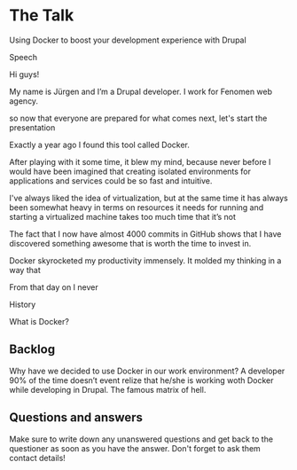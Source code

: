 # The Talk

Using Docker to boost your development experience with Drupal

Speech

Hi guys!

My name is Jürgen and I’m a Drupal developer. I work for Fenomen web agency.

so now that everyone are prepared for what comes next, let's start the presentation

Exactly a year ago I found this tool called Docker.

After playing with it some time, it blew my mind, because never before I would have been imagined that creating isolated environments
for applications and services could be so fast and intuitive.

I've always liked the idea of virtualization, but at the same time it has always been somewhat heavy in terms on resources it needs for running and starting a virtualized machine takes too much time that it’s not 

The fact that I now have almost 4000 commits in GitHub shows that I have discovered something awesome that is worth the time to invest in.

Docker skyrocketed my productivity immensely. It molded my thinking in a way that

From that day on I never

History

What is Docker?


## Backlog

Why have we decided to use Docker in our work environment?
A developer 90% of the time doesn’t event relize that he/she is working woth Docker while developing in Drupal.
The famous matrix of hell.

## Questions and answers

Make sure to write down any unanswered questions and get back to the questioner as soon as you have the answer. Don't forget to ask them contact details!
